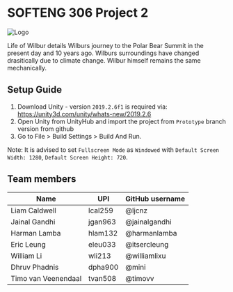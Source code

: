 SOFTENG 306 Project 2
=====================
![Logo](https://i.ibb.co/3cdT28d/Logo-export.png)

Life of Wilbur details Wilburs journey to the Polar Bear Summit in the present day and 10 years ago. Wilburs surroundings have changed drasitically due to climate change. Wilbur himself remains the same mechanically.


Setup Guide
------------
1. Download Unity - version `2019.2.6f1` is required via: https://unity3d.com/unity/whats-new/2019.2.6
2. Open Unity from UnityHub and import the project from `Prototype` branch version from github
3. Go to File > Build Settings > Build And Run.

Note: It is advised to set `Fullscreen Mode` as `Windowed` with `Default Screen Width: 1280`, `Default Screen Height: 720`.


Team members
------------

| Name                | UPI     | GitHub username |
|---------------------|---------|-----------------|
| Liam Caldwell       | lcal259 | @ljcnz          |
| Jainal Gandhi       | jgan963 | @jainalgandhi   |
| Harman Lamba        | hlam132 | @harmanlamba    |
| Eric Leung          | eleu033 | @itsercleung    |
| William Li          | wli213  | @williamlixu    |
| Dhruv Phadnis       | dpha900 | @mini           |
| Timo van Veenendaal | tvan508 | @timovv         |

